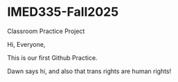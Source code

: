 # IMED335-Fall2025
Classroom Practice Project

Hi, Everyone,

This is our first Github Practice.

Dawn says hi, and also that trans rights are human rights!